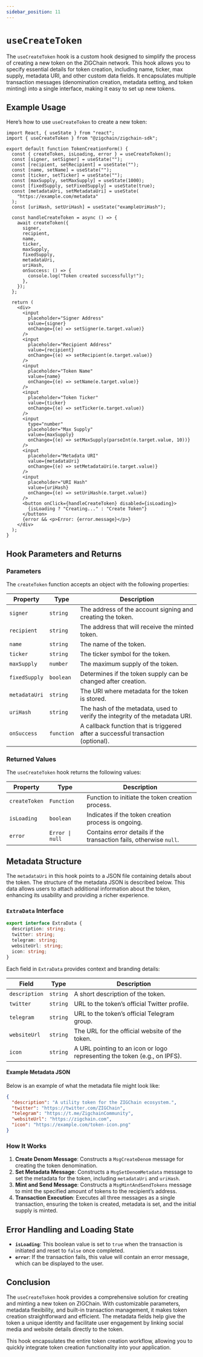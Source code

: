```yaml
---
sidebar_position: 11
---
```


# `useCreateToken`

The `useCreateToken` hook is a custom hook designed to simplify the process of creating a new token on the ZIGChain network. This hook allows you to specify essential details for token creation, including name, ticker, max supply, metadata URI, and other custom data fields. It encapsulates multiple transaction messages (denomination creation, metadata setting, and token minting) into a single interface, making it easy to set up new tokens.

## Example Usage

Here’s how to use `useCreateToken` to create a new token:

```tsx
import React, { useState } from "react";
import { useCreateToken } from "@zigchain/zigchain-sdk";

export default function TokenCreationForm() {
  const { createToken, isLoading, error } = useCreateToken();
  const [signer, setSigner] = useState("");
  const [recipient, setRecipient] = useState("");
  const [name, setName] = useState("");
  const [ticker, setTicker] = useState("");
  const [maxSupply, setMaxSupply] = useState(1000);
  const [fixedSupply, setFixedSupply] = useState(true);
  const [metadataUri, setMetadataUri] = useState(
    "https://example.com/metadata"
  );
  const [uriHash, setUriHash] = useState("exampleUriHash");

  const handleCreateToken = async () => {
    await createToken({
      signer,
      recipient,
      name,
      ticker,
      maxSupply,
      fixedSupply,
      metadataUri,
      uriHash,
      onSuccess: () => {
        console.log("Token created successfully!");
      },
    });
  };

  return (
    <div>
      <input
        placeholder="Signer Address"
        value={signer}
        onChange={(e) => setSigner(e.target.value)}
      />
      <input
        placeholder="Recipient Address"
        value={recipient}
        onChange={(e) => setRecipient(e.target.value)}
      />
      <input
        placeholder="Token Name"
        value={name}
        onChange={(e) => setName(e.target.value)}
      />
      <input
        placeholder="Token Ticker"
        value={ticker}
        onChange={(e) => setTicker(e.target.value)}
      />
      <input
        type="number"
        placeholder="Max Supply"
        value={maxSupply}
        onChange={(e) => setMaxSupply(parseInt(e.target.value, 10))}
      />
      <input
        placeholder="Metadata URI"
        value={metadataUri}
        onChange={(e) => setMetadataUri(e.target.value)}
      />
      <input
        placeholder="URI Hash"
        value={uriHash}
        onChange={(e) => setUriHash(e.target.value)}
      />
      <button onClick={handleCreateToken} disabled={isLoading}>
        {isLoading ? "Creating..." : "Create Token"}
      </button>
      {error && <p>Error: {error.message}</p>}
    </div>
  );
}
```

## Hook Parameters and Returns

### Parameters

The `createToken` function accepts an object with the following properties:

| Property      | Type       | Description                                                                      |
| ------------- | ---------- | -------------------------------------------------------------------------------- |
| `signer`      | `string`   | The address of the account signing and creating the token.                       |
| `recipient`   | `string`   | The address that will receive the minted token.                                  |
| `name`        | `string`   | The name of the token.                                                           |
| `ticker`      | `string`   | The ticker symbol for the token.                                                 |
| `maxSupply`   | `number`   | The maximum supply of the token.                                                 |
| `fixedSupply` | `boolean`  | Determines if the token supply can be changed after creation.                    |
| `metadataUri` | `string`   | The URI where metadata for the token is stored.                                  |
| `uriHash`     | `string`   | The hash of the metadata, used to verify the integrity of the metadata URI.      |
| `onSuccess`   | `function` | A callback function that is triggered after a successful transaction (optional). |

### Returned Values

The `useCreateToken` hook returns the following values:

| Property      | Type            | Description                                                        |
| ------------- | --------------- | ------------------------------------------------------------------ |
| `createToken` | `Function`      | Function to initiate the token creation process.                   |
| `isLoading`   | `boolean`       | Indicates if the token creation process is ongoing.                |
| `error`       | `Error \| null` | Contains error details if the transaction fails, otherwise `null`. |

## Metadata Structure

The `metadataUri` in this hook points to a JSON file containing details about the token. The structure of the metadata JSON is described below. This data allows users to attach additional information about the token, enhancing its usability and providing a richer experience.

### `ExtraData` Interface

```typescript
export interface ExtraData {
  description: string;
  twitter: string;
  telegram: string;
  websiteUrl: string;
  icon: string;
}
```

Each field in `ExtraData` provides context and branding details:

| Field         | Type     | Description                                                               |
| ------------- | -------- | ------------------------------------------------------------------------- |
| `description` | `string` | A short description of the token.                                         |
| `twitter`     | `string` | URL to the token’s official Twitter profile.                              |
| `telegram`    | `string` | URL to the token’s official Telegram group.                               |
| `websiteUrl`  | `string` | The URL for the official website of the token.                            |
| `icon`        | `string` | A URL pointing to an icon or logo representing the token (e.g., on IPFS). |

#### Example Metadata JSON

Below is an example of what the metadata file might look like:

```json
{
  "description": "A utility token for the ZIGChain ecosystem.",
  "twitter": "https://twitter.com/ZIGChain",
  "telegram": "https://t.me/ZigchainCommunity",
  "websiteUrl": "https://zigchain.com",
  "icon": "https://example.com/token-icon.png"
}
```

### How It Works

1. **Create Denom Message**: Constructs a `MsgCreateDenom` message for creating the token denomination.
2. **Set Metadata Message**: Constructs a `MsgSetDenomMetadata` message to set the metadata for the token, including `metadataUri` and `uriHash`.
3. **Mint and Send Message**: Constructs a `MsgMintAndSendTokens` message to mint the specified amount of tokens to the recipient’s address.
4. **Transaction Execution**: Executes all three messages as a single transaction, ensuring the token is created, metadata is set, and the initial supply is minted.

## Error Handling and Loading State

- **`isLoading`**: This boolean value is set to `true` when the transaction is initiated and reset to `false` once completed.
- **`error`**: If the transaction fails, this value will contain an error message, which can be displayed to the user.

## Conclusion

The `useCreateToken` hook provides a comprehensive solution for creating and minting a new token on ZIGChain. With customizable parameters, metadata flexibility, and built-in transaction management, it makes token creation straightforward and efficient. The metadata fields help give the token a unique identity and facilitate user engagement by linking social media and website details directly to the token.

This hook encapsulates the entire token creation workflow, allowing you to quickly integrate token creation functionality into your application.
